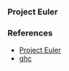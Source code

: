 ###  Project Euler


### References
* [Project Euler](https://projecteuler.net)
* [ghc](https://www.haskell.org/downloads/#minimal)
